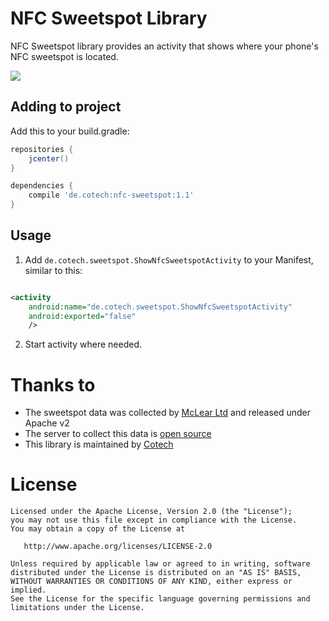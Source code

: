 # NFC Sweetspot Library

NFC Sweetspot library provides an activity that shows where your phone's NFC sweetspot is located.

![](https://github.com/cotechde/nfc-sweetspot/raw/master/screenshot.png)

## Adding to project

Add this to your build.gradle:

```gradle
repositories {
    jcenter()
}

dependencies {
    compile 'de.cotech:nfc-sweetspot:1.1'
}
```

## Usage

1. Add ``de.cotech.sweetspot.ShowNfcSweetspotActivity`` to your Manifest, similar to this:
```xml

<activity
    android:name="de.cotech.sweetspot.ShowNfcSweetspotActivity"
    android:exported="false"
    />

```

2. Start activity where needed.

# Thanks to
 * The sweetspot data was collected by [McLear Ltd](https://mclear.com) and released under Apache v2
 * The server to collect this data is [open source](https://github.com/JohnMcLear/sweetspot-server)
 * This library is maintained by [Cotech](https://cotech.de)

# License

    Licensed under the Apache License, Version 2.0 (the "License");
    you may not use this file except in compliance with the License.
    You may obtain a copy of the License at

       http://www.apache.org/licenses/LICENSE-2.0

    Unless required by applicable law or agreed to in writing, software
    distributed under the License is distributed on an "AS IS" BASIS,
    WITHOUT WARRANTIES OR CONDITIONS OF ANY KIND, either express or implied.
    See the License for the specific language governing permissions and
    limitations under the License.
